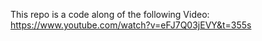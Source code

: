 This repo is a code along of the following Video: https://www.youtube.com/watch?v=eFJ7Q03jEVY&t=355s